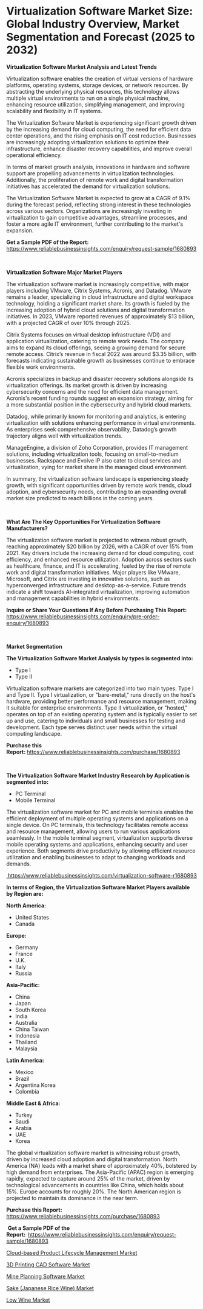 <p><h1>Virtualization Software Market Size: Global Industry Overview, Market Segmentation and Forecast (2025 to 2032)</h1></p><p><strong>Virtualization Software Market Analysis and Latest Trends</strong></p>
<p><p>Virtualization software enables the creation of virtual versions of hardware platforms, operating systems, storage devices, or network resources. By abstracting the underlying physical resources, this technology allows multiple virtual environments to run on a single physical machine, enhancing resource utilization, simplifying management, and improving scalability and flexibility in IT systems. </p><p>The Virtualization Software Market is experiencing significant growth driven by the increasing demand for cloud computing, the need for efficient data center operations, and the rising emphasis on IT cost reduction. Businesses are increasingly adopting virtualization solutions to optimize their infrastructure, enhance disaster recovery capabilities, and improve overall operational efficiency. </p><p>In terms of market growth analysis, innovations in hardware and software support are propelling advancements in virtualization technologies. Additionally, the proliferation of remote work and digital transformation initiatives has accelerated the demand for virtualization solutions. </p><p>The Virtualization Software Market is expected to grow at a CAGR of 9.1% during the forecast period, reflecting strong interest in these technologies across various sectors. Organizations are increasingly investing in virtualization to gain competitive advantages, streamline processes, and foster a more agile IT environment, further contributing to the market's expansion.</p></p>
<p><strong>Get a Sample PDF of the Report:&nbsp;</strong> <a href="https://www.reliablebusinessinsights.com/enquiry/request-sample/1680893?utm_campaign=115&utm_medium=2&utm_source=Github&utm_content=ia&utm_term=24032025&utm_id=virtualization-software">https://www.reliablebusinessinsights.com/enquiry/request-sample/1680893</a></p>
<p>&nbsp;</p>
<p><strong>Virtualization Software Major Market Players</strong></p>
<p><p>The virtualization software market is increasingly competitive, with major players including VMware, Citrix Systems, Acronis, and Datadog. VMware remains a leader, specializing in cloud infrastructure and digital workspace technology, holding a significant market share. Its growth is fueled by the increasing adoption of hybrid cloud solutions and digital transformation initiatives. In 2023, VMware reported revenues of approximately $13 billion, with a projected CAGR of over 10% through 2025.</p><p>Citrix Systems focuses on virtual desktop infrastructure (VDI) and application virtualization, catering to remote work needs. The company aims to expand its cloud offerings, seeing a growing demand for secure remote access. Citrix’s revenue in fiscal 2022 was around $3.35 billion, with forecasts indicating sustainable growth as businesses continue to embrace flexible work environments.</p><p>Acronis specializes in backup and disaster recovery solutions alongside its virtualization offerings. Its market growth is driven by increasing cybersecurity concerns and the need for efficient data management. Acronis's recent funding rounds suggest an expansion strategy, aiming for a more substantial position in the cybersecurity and hybrid cloud markets.</p><p>Datadog, while primarily known for monitoring and analytics, is entering virtualization with solutions enhancing performance in virtual environments. As enterprises seek comprehensive observability, Datadog’s growth trajectory aligns well with virtualization trends.</p><p>ManageEngine, a division of Zoho Corporation, provides IT management solutions, including virtualization tools, focusing on small-to-medium businesses. Rackspace and Evolve IP also cater to cloud services and virtualization, vying for market share in the managed cloud environment.</p><p>In summary, the virtualization software landscape is experiencing steady growth, with significant opportunities driven by remote work trends, cloud adoption, and cybersecurity needs, contributing to an expanding overall market size predicted to reach billions in the coming years.</p></p>
<p>&nbsp;</p>
<p><strong>What Are The Key Opportunities For Virtualization Software Manufacturers?</strong></p>
<p><p>The virtualization software market is projected to witness robust growth, reaching approximately $20 billion by 2026, with a CAGR of over 15% from 2021. Key drivers include the increasing demand for cloud computing, cost efficiency, and enhanced resource utilization. Adoption across sectors such as healthcare, finance, and IT is accelerating, fueled by the rise of remote work and digital transformation initiatives. Major players like VMware, Microsoft, and Citrix are investing in innovative solutions, such as hyperconverged infrastructure and desktop-as-a-service. Future trends indicate a shift towards AI-integrated virtualization, improving automation and management capabilities in hybrid environments.</p></p>
<p><strong>Inquire or Share Your Questions If Any Before Purchasing This Report:</strong> <a href="https://www.reliablebusinessinsights.com/enquiry/pre-order-enquiry/1680893?utm_campaign=115&utm_medium=2&utm_source=Github&utm_content=ia&utm_term=24032025&utm_id=virtualization-software">https://www.reliablebusinessinsights.com/enquiry/pre-order-enquiry/1680893</a></p>
<p>&nbsp;</p>
<p><strong>Market Segmentation</strong></p>
<p><strong>The Virtualization Software Market Analysis by types is segmented into:</strong></p>
<p><ul><li>Type I</li><li>Type II</li></ul></p>
<p><p>Virtualization software markets are categorized into two main types: Type I and Type II. Type I virtualization, or "bare-metal," runs directly on the host's hardware, providing better performance and resource management, making it suitable for enterprise environments. Type II virtualization, or "hosted," operates on top of an existing operating system and is typically easier to set up and use, catering to individuals and small businesses for testing and development. Each type serves distinct user needs within the virtual computing landscape.</p></p>
<p><strong>Purchase this Report:&nbsp;</strong><a href="https://www.reliablebusinessinsights.com/purchase/1680893?utm_campaign=115&utm_medium=2&utm_source=Github&utm_content=ia&utm_term=24032025&utm_id=virtualization-software">https://www.reliablebusinessinsights.com/purchase/1680893</a></p>
<p>&nbsp;</p>
<p><strong>The Virtualization Software Market Industry Research by Application is segmented into:</strong></p>
<p><ul><li>PC Terminal</li><li>Mobile Terminal</li></ul></p>
<p><p>The virtualization software market for PC and mobile terminals enables the efficient deployment of multiple operating systems and applications on a single device. On PC terminals, this technology facilitates remote access and resource management, allowing users to run various applications seamlessly. In the mobile terminal segment, virtualization supports diverse mobile operating systems and applications, enhancing security and user experience. Both segments drive productivity by allowing efficient resource utilization and enabling businesses to adapt to changing workloads and demands.</p></p>
<p><a href="https://www.reliablebusinessinsights.com/virtualization-software-r1680893?utm_campaign=115&utm_medium=2&utm_source=Github&utm_content=ia&utm_term=24032025&utm_id=virtualization-software">&nbsp;https://www.reliablebusinessinsights.com/virtualization-software-r1680893</a></p>
<p><strong>In terms of Region, the Virtualization Software Market Players available by Region are:</strong></p>
<p>
    <p> <strong> North America: </strong>
        <ul>
            <li>United States</li>
            <li>Canada</li>
        </ul>
        </p> 
    <p> <strong> Europe: </strong>
        <ul>
            <li>Germany</li>
            <li>France</li>
            <li>U.K.</li>
            <li>Italy</li>
            <li>Russia</li>
        </ul>
        </p> 
    <p> <strong> Asia-Pacific: </strong>
        <ul>
            <li>China</li>
            <li>Japan</li>
            <li>South Korea</li>
            <li>India</li>
            <li>Australia</li>
            <li>China Taiwan</li>
            <li>Indonesia</li>
            <li>Thailand</li>
            <li>Malaysia</li>
        </ul>
        </p> 
    <p> <strong> Latin America: </strong>
        <ul>
            <li>Mexico</li>
            <li>Brazil</li>
            <li>Argentina Korea</li>
            <li>Colombia</li>
        </ul>
        </p> 
    <p> <strong> Middle East & Africa: </strong>
        <ul>
            <li>Turkey</li>
            <li>Saudi</li>
            <li>Arabia</li>
            <li>UAE</li>
            <li>Korea</li>
        </ul>
    </p>
    </p>
<p><p>The global virtualization software market is witnessing robust growth, driven by increased cloud adoption and digital transformation. North America (NA) leads with a market share of approximately 40%, bolstered by high demand from enterprises. The Asia-Pacific (APAC) region is emerging rapidly, expected to capture around 25% of the market, driven by technological advancements in countries like China, which holds about 15%. Europe accounts for roughly 20%. The North American region is projected to maintain its dominance in the near term.</p></p>
<p><strong>Purchase this Report: </strong><a href="https://www.reliablebusinessinsights.com/purchase/1680893?utm_campaign=115&utm_medium=2&utm_source=Github&utm_content=ia&utm_term=24032025&utm_id=virtualization-software">https://www.reliablebusinessinsights.com/purchase/1680893</a></p>
<p>&nbsp;<strong>Get a Sample PDF of the Report:&nbsp;&nbsp;</strong><a href="https://www.reliablebusinessinsights.com/enquiry/request-sample/1680893?utm_campaign=115&utm_medium=2&utm_source=Github&utm_content=ia&utm_term=24032025&utm_id=virtualization-software">https://www.reliablebusinessinsights.com/enquiry/request-sample/1680893</a></p>
<p><strong></strong></p>
<p><p><a href="https://github.com/jensanohishi/Market-Research-Report-List-1/blob/main/cloud-based-product-lifecycle-management-market.md?utm_campaign=115&utm_medium=2&utm_source=Github&utm_content=ia&utm_term=24032025&utm_id=virtualization-software">Cloud-based Product Lifecycle Management Market</a></p><p><a href="https://github.com/kavechoxo/Market-Research-Report-List-1/blob/main/3d-printing-cad-software-market.md?utm_campaign=115&utm_medium=2&utm_source=Github&utm_content=ia&utm_term=24032025&utm_id=virtualization-software">3D Printing CAD Software Market</a></p><p><a href="https://github.com/gavalegeyndt26/Market-Research-Report-List-1/blob/main/mine-planning-software-market.md?utm_campaign=115&utm_medium=2&utm_source=Github&utm_content=ia&utm_term=24032025&utm_id=virtualization-software">Mine Planning Software Market</a></p><p><a href="https://github.com/boonegoicks7/Market-Research-Report-List-1/blob/main/sake-japanese-rice-wine-market.md?utm_campaign=115&utm_medium=2&utm_source=Github&utm_content=ia&utm_term=24032025&utm_id=virtualization-software">Sake (Japanese Rice Wine) Market</a></p><p><a href="https://github.com/cernkomlkawi/Market-Research-Report-List-1/blob/main/low-wine-market.md?utm_campaign=115&utm_medium=2&utm_source=Github&utm_content=ia&utm_term=24032025&utm_id=virtualization-software">Low Wine Market</a></p></p>